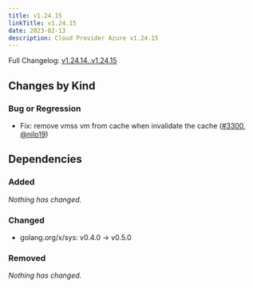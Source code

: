 ```yaml
---
title: v1.24.15
linkTitle: v1.24.15
date: 2023-02-13
description: Cloud Provider Azure v1.24.15
---
```

Full Changelog: [v1.24.14..v1.24.15](https://github.com/kubernetes-sigs/cloud-provider-azure/compare/v1.24.14...v1.24.15)

## Changes by Kind

### Bug or Regression

- Fix: remove vmss vm from cache when invalidate the cache ([#3300](https://github.com/kubernetes-sigs/cloud-provider-azure/pull/3300), [@nilo19](https://github.com/nilo19))

## Dependencies

### Added
_Nothing has changed._

### Changed
- golang.org/x/sys: v0.4.0 → v0.5.0

### Removed
_Nothing has changed._

